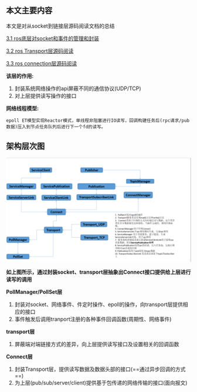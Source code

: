 ## 本文主要内容

本文是对从socket到链接层源码阅读文档的总结

[3.1 ros底层对socket和事件的管理和封装](http://note.youdao.com/noteshare?id=40edcaccdb75920504018e806a4bf669&sub=7394E7C61D594A6EB634490429B5A741)

[3.2 ros Transport层源码阅读](http://note.youdao.com/noteshare?id=07e5e319605be7f4bb58ec92fd72b083&sub=F8FD6A3C34364E1880E41C06A2C01BCD)

[3.3 ros connection层源码阅读](http://note.youdao.com/noteshare?id=1659dfe00bb69efcbaa62be6294d1e05&sub=3FCF8336B263435C86042BA1F7598458)

**该层的作用:**
1. 封装系统网络操作的api屏蔽不同的通信协议(UDP/TCP)
2. 对上层提供读写操作的接口

**网络线程模型:**
```
epoll ET模型实现Reactor模式，单线程非阻塞进行IO读写，回调构建任务后(rpc请求/pub数据)压入到节点任务队列后进行下一个fd的读写。
```


## 架构层次图

![部分流程图](https://github.com/echopairs/blog/blob/master/pic/jz/part.png?raw=true)

**如上图所示，通过封装socket、transport层抽象出Connect接口提供给上层进行读写的调用**

**PollManager/PollSet层**

1. 封装对socket、网络事件、件定时操作、epoll的操作，向transport层提供相应的接口
2. 事件触发后调用tranport注册的各种事件回调函数(周期性、网络事件)

**transport层**

1. 屏蔽端对端链接方式的差异，向上层提供读写接口及设置相关的回调函数

**Connect层**

1. 封装Transport层，提供读写数据及数据头部的接口(==通过异步回调的方式==)
2. 为上层(pub/sub/server/client)提供基于包传递的网络传输的接口(面向报文)
